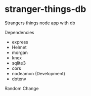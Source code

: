 # stranger-things-db
Strangers things node app with db

Dependencies

- express 
- Helmet
- morgan
- knex
- sqlite3
- cors
- nodeamon (Development)
- dotenv


Random Change